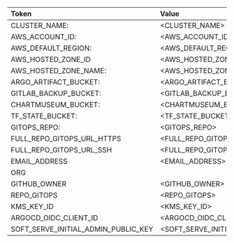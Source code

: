 | Token              | Value        |
|:----|:---|
|CLUSTER_NAME: | <CLUSTER_NAME>|
|AWS_ACCOUNT_ID: | <AWS_ACCOUNT_ID>|
|AWS_DEFAULT_REGION: | <AWS_DEFAULT_REGION>|
|AWS_HOSTED_ZONE_ID | <AWS_HOSTED_ZONE_ID>|
|AWS_HOSTED_ZONE_NAME: | <AWS_HOSTED_ZONE_NAME>|
|ARGO_ARTIFACT_BUCKET: | <ARGO_ARTIFACT_BUCKET>|
|GITLAB_BACKUP_BUCKET: | <GITLAB_BACKUP_BUCKET>|
|CHARTMUSEUM_BUCKET: | <CHARTMUSEUM_BUCKET>|
|TF_STATE_BUCKET: | <TF_STATE_BUCKET>|
|GITOPS_REPO: | <GITOPS_REPO>|
|FULL_REPO_GITOPS_URL_HTTPS | <FULL_REPO_GITOPS_URL_HTTPS>|
|FULL_REPO_GITOPS_URL_SSH | <FULL_REPO_GITOPS_URL_SSH>|
|EMAIL_ADDRESS | <EMAIL_ADDRESS>|
|ORG | <ORG>|
|GITHUB_OWNER | <GITHUB_OWNER>|
|REPO_GITOPS | <REPO_GITOPS>|
|KMS_KEY_ID | <KMS_KEY_ID>|
|ARGOCD_OIDC_CLIENT_ID | <ARGOCD_OIDC_CLIENT_ID>|
|SOFT_SERVE_INITIAL_ADMIN_PUBLIC_KEY | <SOFT_SERVE_INITIAL_ADMIN_PUBLIC_KEY>|


